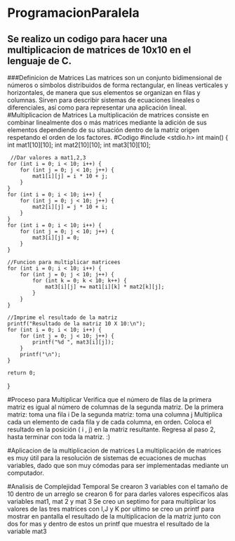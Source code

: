 # ProgramacionParalela
## Se realizo un codigo para hacer una multiplicacion de matrices de 10x10 en el lenguaje de C.
###Definicion de Matrices
Las matrices son un conjunto bidimensional de números o símbolos distribuidos de forma rectangular, en líneas verticales y horizontales, de manera que sus elementos se organizan en filas y columnas. Sirven para describir sistemas de ecuaciones lineales o diferenciales, así como para representar una aplicación lineal.
#Multiplicacion de Matrices
La multiplicación de matrices consiste en combinar linealmente dos o más matrices mediante la adición de sus elementos dependiendo de su situación dentro de la matriz origen respetando el orden de los factores.
#Codigo
#include <stdio.h>
int main()
{
  int mat1[10][10];
    int mat2[10][10];
    int mat3[10][10];

     //Dar valores a mat1,2,3
    for (int i = 0; i < 10; i++) {
        for (int j = 0; j < 10; j++) {
            mat1[i][j] = i * 10 + j;  
        }
    }
    for (int i = 0; i < 10; i++) {
        for (int j = 0; j < 10; j++) {
            mat2[i][j] = j * 10 + i;  
        }
    }
    for (int i = 0; i < 10; i++) {
        for (int j = 0; j < 10; j++) {
            mat3[i][j] = 0;
        }
    }

    //Funcion para multiplicar matricees
    for (int i = 0; i < 10; i++) {
        for (int j = 0; j < 10; j++) {
            for (int k = 0; k < 10; k++) {
                mat3[i][j] += mat1[i][k] * mat2[k][j];
            }
        }
    }
    
    //Imprime el resultado de la matriz
    printf("Resultado de la matriz 10 X 10:\n");
    for (int i = 0; i < 10; i++) {
        for (int j = 0; j < 10; j++) {
            printf("%d ", mat3[i][j]);
        }
        printf("\n");
    }

    return 0;
}

#Proceso para Multiplicar
Verifica que el número de filas de la primera matriz es igual al número de columnas de la segunda matriz.
De la primera matriz: toma una fila i
De la segunda matriz: toma una columna j
Multiplica cada un elemento de cada fila y de cada columna, en orden.
Coloca el resultado en la posición ( ﻿i , ﻿j) en la matriz resultante.
Regresa al paso 2, hasta terminar con toda la matriz. :)

#Aplicacion de la multiplicacion de matrices
La multiplicación de matrices es muy útil para la resolución de sistemas de ecuaciones de muchas variables, dado que son muy cómodas para ser implementadas mediante un computador. 

#Analisis de Complejidad Temporal
Se crearon 3 variables con el tamaño de 10 dentro de un arreglo
se crearon 6 for para darles valores especificos alas variables mat1, mat 2 y mat 3
Se creo un septimo for para multiplicar los valores de las tres matrices con I,J y K
por ultimo se creo un printf para mostrar en pantalla el resultado de la multiplicacion de la matriz junto con dos for mas
y dentro de estos un printf que muestra el resultado de la variable mat3


